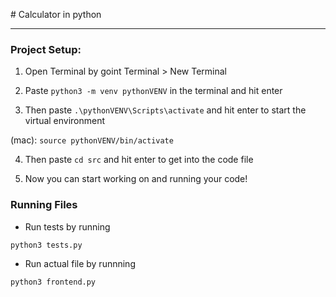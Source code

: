 # Calculator in python

---

### Project Setup: 

1. Open Terminal by goint Terminal > New Terminal

2. Paste `python3 -m venv pythonVENV` in the terminal and hit enter

3. Then paste `.\pythonVENV\Scripts\activate` and hit enter to start the virtual environment

(mac): `source pythonVENV/bin/activate`

4. Then paste `cd src` and hit enter to get into the code file

5. Now you can start working on and running your code!



### Running Files

- Run tests by running 

```bash
python3 tests.py
```

- Run actual file by runnning

```bash
python3 frontend.py
```
